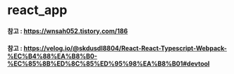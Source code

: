 # react_app

#### 참고 : https://wnsah052.tistory.com/186

#### 참고 : https://velog.io/@skdusdl8804/React-React-Typescript-Webpack-%EC%B4%88%EA%B8%B0-%EC%85%8B%ED%8C%85%ED%95%98%EA%B8%B01#devtool
